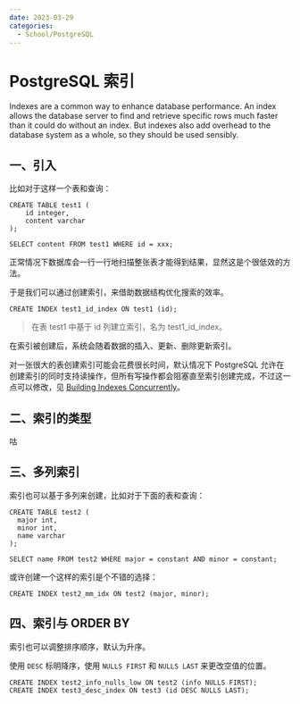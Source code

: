 ```yaml
---
date: 2023-03-29
categories:
  - School/PostgreSQL
---
```


# PostgreSQL 索引

Indexes are a common way to enhance database performance. An index allows the database server to find and retrieve specific rows much faster than it could do without an index. But indexes also add overhead to the database system as a whole, so they should be used sensibly.

## 一、引入

比如对于这样一个表和查询：

```postgresql
CREATE TABLE test1 (
    id integer,
    content varchar
);
```

```postgresql
SELECT content FROM test1 WHERE id = xxx;
```

正常情况下数据库会一行一行地扫描整张表才能得到结果，显然这是个很低效的方法。

于是我们可以通过创建索引，来借助数据结构优化搜索的效率。

```postgresql
CREATE INDEX test1_id_index ON test1 (id);
```

> 在表 test1 中基于 id 列建立索引，名为 test1_id_index。

在索引被创建后，系统会随着数据的插入、更新、删除更新索引。

对一张很大的表创建索引可能会花费很长时间，默认情况下 PostgreSQL 允许在创建索引的同时支持读操作，但所有写操作都会阻塞直至索引创建完成，不过这一点可以修改，见 [Building Indexes Concurrently](https://www.postgresql.org/docs/15/sql-createindex.html#SQL-CREATEINDEX-CONCURRENTLY)。

## 二、索引的类型

咕

## 三、多列索引

索引也可以基于多列来创建，比如对于下面的表和查询：

```postgresql
CREATE TABLE test2 (
  major int,
  minor int,
  name varchar
);
```

```postgresql
SELECT name FROM test2 WHERE major = constant AND minor = constant;
```

或许创建一个这样的索引是个不错的选择：

```postgresql
CREATE INDEX test2_mm_idx ON test2 (major, minor);
```

## 四、索引与 ORDER BY

索引也可以调整排序顺序，默认为升序。

使用 `DESC` 标明降序，使用 `NULLS FIRST` 和 `NULLS LAST` 来更改空值的位置。

```POSTGRESQL
CREATE INDEX test2_info_nulls_low ON test2 (info NULLS FIRST);
CREATE INDEX test3_desc_index ON test3 (id DESC NULLS LAST);
```

